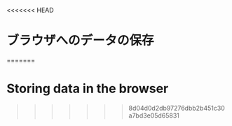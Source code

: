 
<<<<<<< HEAD
# ブラウザへのデータの保存
=======
# Storing data in the browser
>>>>>>> 8d04d0d2db97276dbb2b451c30a7bd3e05d65831
